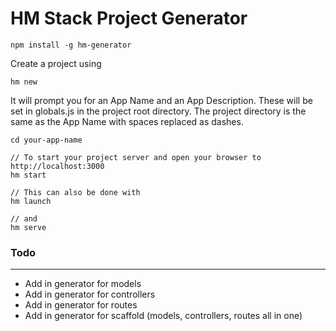 # HM Stack Project Generator

```
npm install -g hm-generator
```

Create a project using

```
hm new
```

It will prompt you for an App Name and an App Description. These will be set in globals.js in the project root directory. The project directory is the same as the App Name with spaces replaced as dashes.

```
cd your-app-name
```

```
// To start your project server and open your browser to http://localhost:3000
hm start

// This can also be done with 
hm launch

// and
hm serve
```

### Todo
---

- Add in generator for models
- Add in generator for controllers
- Add in generator for routes
- Add in generator for scaffold (models, controllers, routes all in one)

